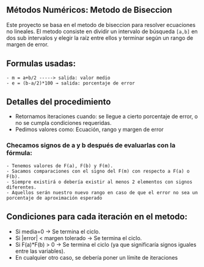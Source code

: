 ## Métodos Numéricos: Metodo de Biseccion 

Este proyecto se basa en el metodo de biseccion para resolver ecuaciones no lineales. 
El metodo consiste en dividir un intervalo de búsqueda `[a,b]` en dos sub intervalos y elegir la raíz entre ellos y terminar según un rango de margen de error. 

## Formulas usadas:

    - m = a+b/2 -----> salida: valor medio 
    - e = (b-a/2)*100 → salida: porcentaje de error

## Detalles del procedimiento

* Retornamos iteraciones cuando: se llegue a cierto porcentaje de error, o no se cumpla condiciones requeridas. 
* Pedimos valores como: Ecuación, rango y margen de error


### Checamos signos de a y b después de evaluarlas con la fórmula:

    - Tenemos valores de F(a), F(b) y F(m).
    - Sacamos comparaciones con el signo del F(m) con respecto a F(a) o F(b). 
    - Siempre existirá o debería existir al menos 2 elementos con signos diferentes. 
    - Aquellos serán nuestro nuevo rango en caso de que el error no sea un porcentaje de aproximación esperado 

## Condiciones para cada iteración en el metodo:

* Si media=0 -> Se termina el ciclo.
* Si |error| < margen tolerado → Se termina el ciclo.
* Si F(a)*F(b) > 0 → Se termina el ciclo (ya que significaría signos iguales entre las variables). 
* En cualquier otro caso, se debería poner un límite de iteraciones 